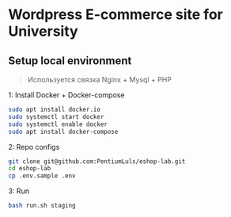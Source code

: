 # Wordpress E-commerce site for University

## Setup local environment
> Используется связка Nginx + Mysql + PHP

1: Install Docker + Docker-compose
```bash
sudo apt install docker.io
sudo systemctl start docker
sudo systemctl enable docker
sudo apt install docker-compose
```

2: Repo configs
```bash
git clone git@github.com:PentiumLuls/eshop-lab.git
cd eshop-lab
cp .env.sample .env
```

3: Run
```bash
bash run.sh staging
```
